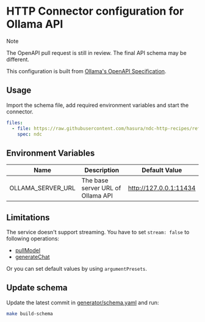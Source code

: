 # HTTP Connector configuration for Ollama API

> [!NOTE]
> The OpenAPI pull request is still in review. The final API schema may be different.

This configuration is built from [Ollama's OpenAPI Specification](https://github.com/ollama/ollama/pull/5040).

## Usage

Import the schema file, add required environment variables and start the connector.

```yaml
files:
  - file: https://raw.githubusercontent.com/hasura/ndc-http-recipes/refs/heads/main/recipes/ollama/schema/ollama.json
    spec: ndc
```

## Environment Variables

| Name              | Description                       | Default Value          |
| ----------------- | --------------------------------- | ---------------------- |
| OLLAMA_SERVER_URL | The base server URL of Ollama API | http://127.0.0.1:11434 |

## Limitations

The service doesn't support streaming. You have to set `stream: false` to following operations:

- [pullModel](./test/testdata/01-setup/mutation/01-pullModel/request.json)
- [generateChat](./test/testdata/01-setup/mutation/06-generateChat/request.json)

Or you can set default values by using `argumentPresets`.

## Update schema

Update the latest commit in [generator/schema.yaml](generator/schema.yaml) and run:

```sh
make build-schema
```
